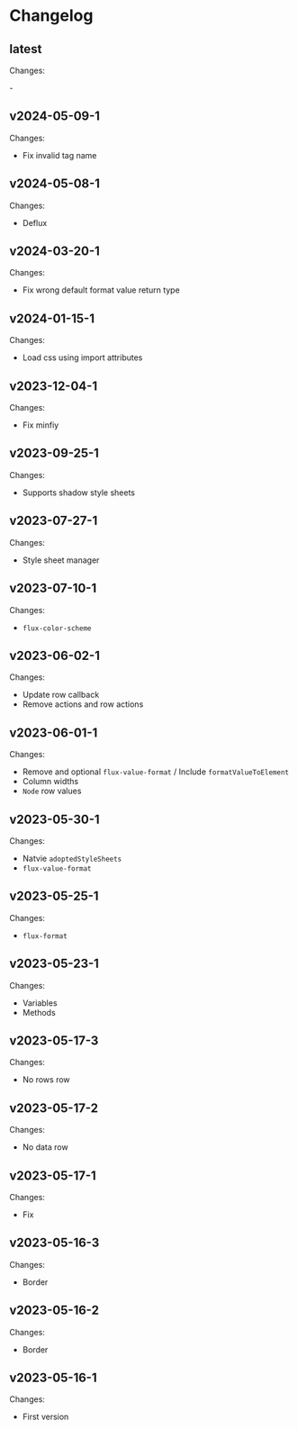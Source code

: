 # Changelog

## latest

Changes:

\-

## v2024-05-09-1

Changes:

- Fix invalid tag name

## v2024-05-08-1

Changes:

- Deflux

## v2024-03-20-1

Changes:

- Fix wrong default format value return type

## v2024-01-15-1

Changes:

- Load css using import attributes

## v2023-12-04-1

Changes:

- Fix minfiy

## v2023-09-25-1

Changes:

- Supports shadow style sheets

## v2023-07-27-1

Changes:

- Style sheet manager

## v2023-07-10-1

Changes:

- `flux-color-scheme`

## v2023-06-02-1

Changes:

- Update row callback
- Remove actions and row actions

## v2023-06-01-1

Changes:

- Remove and optional `flux-value-format` / Include `formatValueToElement`
- Column widths
- `Node` row values

## v2023-05-30-1

Changes:

- Natvie `adoptedStyleSheets`
- `flux-value-format`

## v2023-05-25-1

Changes:

- `flux-format`

## v2023-05-23-1

Changes:

- Variables
- Methods

## v2023-05-17-3

Changes:

- No rows row

## v2023-05-17-2

Changes:

- No data row

## v2023-05-17-1

Changes:

- Fix

## v2023-05-16-3

Changes:

- Border

## v2023-05-16-2

Changes:

- Border

## v2023-05-16-1

Changes:

- First version
